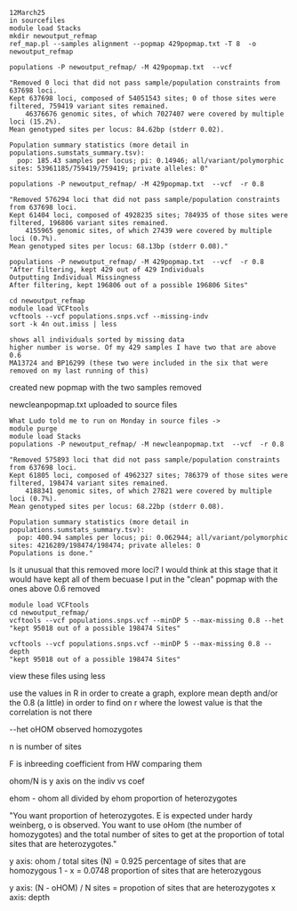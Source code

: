 ```
12March25
in sourcefiles
module load Stacks
mkdir newoutput_refmap
ref_map.pl --samples alignment --popmap 429popmap.txt -T 8  -o newoutput_refmap
```

```
populations -P newoutput_refmap/ -M 429popmap.txt  --vcf

"Removed 0 loci that did not pass sample/population constraints from 637698 loci.
Kept 637698 loci, composed of 54051543 sites; 0 of those sites were filtered, 759419 variant sites remained.
    46376676 genomic sites, of which 7027407 were covered by multiple loci (15.2%).
Mean genotyped sites per locus: 84.62bp (stderr 0.02).

Population summary statistics (more detail in populations.sumstats_summary.tsv):
  pop: 185.43 samples per locus; pi: 0.14946; all/variant/polymorphic sites: 53961185/759419/759419; private alleles: 0"
```

```
populations -P newoutput_refmap/ -M 429popmap.txt  --vcf  -r 0.8

"Removed 576294 loci that did not pass sample/population constraints from 637698 loci.
Kept 61404 loci, composed of 4928235 sites; 784935 of those sites were filtered, 196806 variant sites remained.
    4155965 genomic sites, of which 27439 were covered by multiple loci (0.7%).
Mean genotyped sites per locus: 68.13bp (stderr 0.08)."
```
```
populations -P newoutput_refmap/ -M 429popmap.txt  --vcf  -r 0.8
"After filtering, kept 429 out of 429 Individuals
Outputting Individual Missingness
After filtering, kept 196806 out of a possible 196806 Sites"
```
```
cd newoutput_refmap
module load VCFtools
vcftools --vcf populations.snps.vcf --missing-indv
sort -k 4n out.imiss | less

shows all individuals sorted by missing data
higher number is worse. Of my 429 samples I have two that are above 0.6
MA13724 and BP16299 (these two were included in the six that were removed on my last running of this)
```

created new popmap with the two samples removed

newcleanpopmap.txt uploaded to source files

```
What Ludo told me to run on Monday in source files ->
module purge
module load Stacks
populations -P newoutput_refmap/ -M newcleanpopmap.txt  --vcf  -r 0.8

"Removed 575893 loci that did not pass sample/population constraints from 637698 loci.
Kept 61805 loci, composed of 4962327 sites; 786379 of those sites were filtered, 198474 variant sites remained.
    4188341 genomic sites, of which 27821 were covered by multiple loci (0.7%).
Mean genotyped sites per locus: 68.22bp (stderr 0.08).

Population summary statistics (more detail in populations.sumstats_summary.tsv):
  pop: 400.94 samples per locus; pi: 0.062944; all/variant/polymorphic sites: 4216289/198474/198474; private alleles: 0
Populations is done."
```
Is it unusual that this removed more loci? I would think at this stage that it would have kept all of them becuase 
I put in the "clean" popmap with the ones above 0.6 removed

```
module load VCFtools
cd newoutput_refmap/
vcftools --vcf populations.snps.vcf --minDP 5 --max-missing 0.8 --het
"kept 95018 out of a possible 198474 Sites"

vcftools --vcf populations.snps.vcf --minDP 5 --max-missing 0.8 --depth
"kept 95018 out of a possible 198474 Sites"
```
view these files using less

use the values in R in order to create a graph, explore mean depth and/or the 0.8 (a little) in order to find on r where the lowest value is that the correlation is not there

--het oHOM observed homozygotes 

n is number of sites 

F is inbreeding coefficient from HW comparing them 

ohom/N is y axis on the indiv vs coef

ehom - ohom all divided by ehom proportion of heterozygotes

"You want proportion of heterozygotes. E is expected under hardy weinberg, o is observed. You want to use oHom (the number of homozygotes) and the total number of sites to get at the proportion of total sites that are heterozygotes."

y axis: ohom / total sites (N) = 0.925 percentage of sites that are homozygous
1 - x = 0.0748 proportion of sites that are heterozygous

y axis: (N - oHOM) / N sites = propotion of sites that are heterozygotes
x axis: depth

